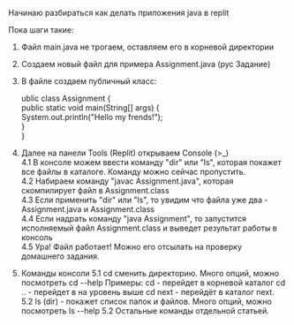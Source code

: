 Начинаю разбираться как делать приложения java в replit

Пока шаги такие:
  1. Файл main.java не трогаем, оставляем его в корневой директории
  2. Создаем новый файл для примера Assignment.java (рус Задание)
  3. В файле создаем публичный класс:  
  
      ublic class Assignment {  
        public static void main(String[] args) {  
        System.out.println("Hello my frends!");  
        }  
      }    
      
  4.  Далее на панели Tools (Replit) открываем Console (>_)  
      4.1   В консоле можем ввести команду "dir" или "ls", которая покажет все файлы в каталоге. Команду можно сейчас пропустить.  
      4.2   Набираем команду "javac Assignment.java", которая скомпилирует файл в Assignment.class  
      4.3   Если применить "dir" или "ls", то увидим что файла уже два - Assignment.java и Assignment.class  
      4.4   Если надрать команду "java Assignment", то запустится исполняемый файл Assignment.class и выведет результат работы в консоль  
      4.5   Ура! Файл работает! Можно его отсылать на проверку домашнего задания.  

  5.  Команды консоли
      5.1   cd сменить директорию. Много опций, можно посмотреть cd --help  Примеры: 
              cd - перейдет в корневой каталог
              cd .. - перейдет в на уровень выше 
              cd next - перейдёт в каталог next.
      5.2   ls (dir) - покажет список папок и файлов. Много опций, можно посмотреть ls --help
      5.2   Остальные команды отдельной статьей.
